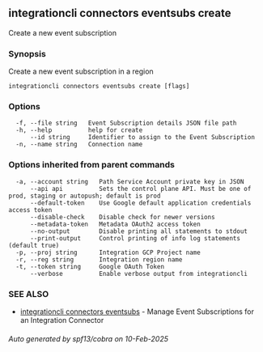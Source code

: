 ## integrationcli connectors eventsubs create

Create a new event subscription

### Synopsis

Create a new event subscription in a region

```
integrationcli connectors eventsubs create [flags]
```

### Options

```
  -f, --file string   Event Subscription details JSON file path
  -h, --help          help for create
      --id string     Identifier to assign to the Event Subscription
  -n, --name string   Connection name
```

### Options inherited from parent commands

```
  -a, --account string   Path Service Account private key in JSON
      --api api          Sets the control plane API. Must be one of prod, staging or autopush; default is prod
      --default-token    Use Google default application credentials access token
      --disable-check    Disable check for newer versions
      --metadata-token   Metadata OAuth2 access token
      --no-output        Disable printing all statements to stdout
      --print-output     Control printing of info log statements (default true)
  -p, --proj string      Integration GCP Project name
  -r, --reg string       Integration region name
  -t, --token string     Google OAuth Token
      --verbose          Enable verbose output from integrationcli
```

### SEE ALSO

* [integrationcli connectors eventsubs](integrationcli_connectors_eventsubs.md)	 - Manage Event Subscriptions for an Integration Connector

###### Auto generated by spf13/cobra on 10-Feb-2025
